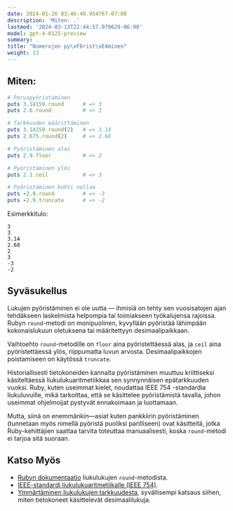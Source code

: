 ```yaml
---
date: 2024-01-26 03:46:40.954767-07:00
description: 'Miten: .'
lastmod: '2024-03-13T22:44:57.079629-06:00'
model: gpt-4-0125-preview
summary: .
title: "Numerojen py\xF6rist\xE4minen"
weight: 13
---
```


## Miten:
```Ruby
# Peruspyöristäminen
puts 3.14159.round      # => 3
puts 2.6.round          # => 3

# Tarkkuuden määrittäminen
puts 3.14159.round(2)   # => 3.14
puts 2.675.round(2)     # => 2.68

# Pyöristäminen alas
puts 2.9.floor          # => 2

# Pyöristäminen ylös
puts 2.1.ceil           # => 3

# Pyöristäminen kohti nollaa
puts -2.9.round         # => -3
puts -2.9.truncate      # => -2
```

Esimerkkitulo:
```
3
3
3.14
2.68
2
3
-3
-2
```

## Syväsukellus
Lukujen pyöristäminen ei ole uutta — ihmisiä on tehty sen vuosisatojen ajan tehdäkseen laskelmista helpompia tai toimiakseen työkalujensa rajoissa. Rubyn `round`-metodi on monipuolinen, kyvyllään pyöristää lähimpään kokonaislukuun oletuksena tai määritettyyn desimaalipaikkaan.

Vaihtoehto `round`-metodille on `floor` aina pyöristettäessä alas, ja `ceil` aina pyöristettäessä ylös, riippumatta luvun arvosta. Desimaalipaikkojen poistamiseen on käytössä `truncate`.

Historiallisesti tietokoneiden kannalta pyöristäminen muuttuu kriittiseksi käsiteltäessä liukulukuaritmetiikkaa sen synnynnäisen epätarkkuuden vuoksi. Ruby, kuten useimmat kielet, noudattaa IEEE 754 -standardia liukuluvuille, mikä tarkoittaa, että se käsittelee pyöristämistä tavalla, johon useimmat ohjelmoijat pystyvät ennakoimaan ja luottamaan.

Mutta, siinä on enemmänkin—asiat kuten pankkiirin pyöristäminen (tunnetaan myös nimellä pyöristä puoliksi parilliseen) ovat käsitteitä, jotka Ruby-kehittäjien saattaa tarvita toteuttaa manuaalisesti, koska `round`-metodi ei tarjoa sitä suoraan.

## Katso Myös
- [Rubyn dokumentaatio](https://ruby-doc.org/core-3.0.0/Float.html#method-i-round) liukulukujen `round`-metodista.
- [IEEE-standardi liukulukuaritmetiikalle (IEEE 754)](https://ieeexplore.ieee.org/document/4610935).
- [Ymmärtäminen liukulukujen tarkkuudesta](https://floating-point-gui.de/), syvällisempi katsaus siihen, miten tietokoneet käsittelevät desimaalilukuja.
